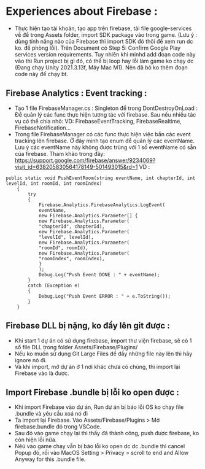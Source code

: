 # Experiences about Firebase :

- Thực hiện tạo tài khoản, tạo app trên firebase, tải file google-services về để trong Assets folder, import SDK package vào trong game. (Lưu ý : dùng tính năng nào của Firebase thì import SDK đó thôi để xem run dc ko. đề phòng lỗi). Trên Document có Step 5: Confirm Google Play services version requirements. Tuy nhiên khi minhd add đoạn code này vào thì Run project bị gì đó, có thể bị loop hay lỗi làm game ko chạy dc (Đang chạy Unity 2021.3.13f, Máy Mac M1). Nên đã bỏ ko thêm đoạn code này để chạy bt. 
## Firebase Analytics : Event tracking : 
- Tạo 1 file FirebaseManager.cs : Singleton để trong DontDestroyOnLoad : Để quản lý các func thực hiện tương tác với firebase. Sau nếu nhiều tác vụ có thể chia nhỏ: VD: FirebaseEventTracking, FirebaseRealtime, FirebaseNotification... 
- Trong file FirebaseManager có các func thực hiện việc bắn các event tracking lên firebase. Ở đây mình tạo enum để quản lý các eventName. Lưu ý các eventName này không được trùng với 1 số eventName có sẵn của firebase. Tham khảo trong đây: https://support.google.com/firebase/answer/9234069?visit_id=638205830564178149-501493015&rd=1 
VD : 
``` 
public static void PushEventRoom(string eventName, int chapterId, int levelId, int roomId, int roomIndex)
    {
        try
        {
            Firebase.Analytics.FirebaseAnalytics.LogEvent(
            eventName,
            new Firebase.Analytics.Parameter[] {
            new Firebase.Analytics.Parameter(
            "chapterId", chapterId),
            new Firebase.Analytics.Parameter(
            "levelId", levelId),
            new Firebase.Analytics.Parameter(
            "roomId", roomId),
            new Firebase.Analytics.Parameter(
            "roomIndex", roomIndex),
            }
            );
            Debug.Log("Push Event DONE : " + eventName);
        }
        catch (Exception e)
        {
            Debug.Log("Push Event ERROR : " + e.ToString());
        }
    }
```

## Firebase DLL bị nặng, ko đẩy lên git được : 
- Khi start 1 dự án có sử dụng firebase, import thư viện firebase, sẽ có 1 số file DLL trong folder Assets/Firebase/Plugins/ 
- Nếu ko muốn sử dụng Git Large Files để đấy những file này lên thì hãy ignore nó đi. 
- Và khi import, mở dự án ở 1 nơi khác chưa có chúng, thì import lại Firebase vào là được. 

## Import Firebase .bundle bị lỗi ko open được : 
- Khi import Firebase vào dự án, Run dự án bị báo lỗi OS ko chạy file .bundle và yêu cầu xoá nó đi
- Ta import lại Firebase. Vào Assets/Firebase/Plugins > Mở firebase.bundle đó trong VSCode. 
- Sau đó vào game chạy lại thì thấy đã thành công, push được firebase, ko còn hiện lỗi nữa. 
- Nêú vào game chạy vẫn bị báo lỗi ko open dc dc .bundle thì cancel Popup đó, rồi vào MacOS Setting > Privacy > scroll to end and Allow Anyway for this .bundle file.

